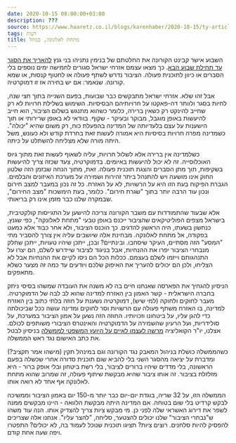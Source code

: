 ```yaml
---
date: 2020-10-15 08:00:00+03:00
description: ???
source: https://www.haaretz.co.il/blogs/karenhaber/2020-10-15/ty-article/0000017f-f8bb-d460-afff-fbff1e8d0000
tags: דעות
title: מתחת לאלונקה, בנוהל
---
```


השבוע אישר קבינט הקורונה את החלטתם של בנימין נתניהו בני גנץ [להאריך את הסגר עד תחילת שבוע הבא](/health/corona/2020-10-13/ty-article/.premium/0000017f-e280-d7b2-a77f-e38713e60000). כך מצאו עצמם אזרחי ישראל סגורים לחמישה ימים נוספים בלי הסברים או כיוון לתוכנית פעולה. הציבור נדרש לשתף פעולה או לחטוף קנסות, או שמא קורונה. שנאמר: אם יש בחירה אז זו דמוקרטיה. 

אבל זהו שלא. אזרחי ישראל מתבקשים כבר שבועות, בפעם השנייה בתוך חצי שנה, לחיות בסגר ולוותר דה-פאקטו על חרויותיהם הבסיסיות. השימוש בשלילת חרויות לא רק שחייב להינקט רק כשאין ברירה, כלומר כשהוא מתנגש בשלום הציבור, הוא חייב להיעשות באופן מוגבל, מבוקר ובעיקר - שקוף. בוודאי לא באופן שרירותי או תוך הישענות על עצם בלעדיותה של המדינה בהפעלת כוח, רק משום שהיא "יכולה". כשמדינה מפרה חרויות בסיסיות היא אמורה לעשות זאת בחרדת קודש ולא כעונש, משל היתה מורה שלא מצליחה להשתלט על כיתה. 

כשלמדינה אין ברירה אלא לשלול חרויות, עליה לשאוף לעשות זאת מתוך גיוס האוכלוסייה. זה לא יכול להיעשות באיומים. בדמוקרטיה, צעד שכזה צריך להיעשות בשקיפות, תוך מתן הסברים והצגת תוכנית פעולה. זאת, מתוך הנחה שבזמן הזה שלטון החוק אינו מושעה ויש להתנהל ביתר זהירות ושמירה על מערכת האיזונים והבלמים. הגברת הפיקוח בעת הזו היא על הרשויות, לא על האזרח. כל זה נכון במעבר למצב חירום ונכון עוד הרבה יותר בתוך "שגרת חירום". כלומר, בעת הימשכות "מצב החירום", שבמקרה שלנו כבר מזמן אינו רק בריאותי. 

אלא שבעוד שהתמודדות עם משבר הקורונה צריכה להישען על התגייסות קולקטיבית, בישראל מצפים הפוליטיקאים שהציבור ייכנס באופן טבעי "מתחת לאלונקה", כפי שגנץ, כנחשון בשעתו, היה הראשון להדגים. כך הוכנס הציבור, ולא אחר כבוד אלא כמעט בפקודה, אל מתחת לאלונקה. מבחינת אלה שיושבים עליה אין צורך להסביר מתי "המסע" הזה מסתיים, העיקר שיסחבו. ובינתיים? ובכן, ייתכן שיהיו טעויות, ייתכן שחלק מנבחרי הציבור יפרו את ההנחיות, אבל בניגוד לציבור שיידרש לשלם, הם יצרו על התנהגותם וייזמו לשלם בעצמם. ככלות הכל הם ניסו לקיים את ההנחיות אבל לא הצליחו, ולכן הם יכולים להעריך את האיפוק שלכם ויודעים עד כמה זה מצער כשלא מתאפקים. 

הניסיון להגחיך את הפארסה שאנחנו חיים בה לא משנה את העובדה שמשהו בסיסי ניתק בחברה הישראלית - קשר האמון בין האזרח למדינה שהוא לב לבה של הדמוקרטיה. מעבר לחוקים ולחוקה (למי שיש), דמוקרטיה נשענת על חוזה בלתי כתוב בין האזרח למדינה, בו האזרח משתף פעולה עם הרשויות וסר לחוקים ומדינה עושה ככל שביכולתה כדי להגן עליו, על ביטחונו וזכויותיו. החוזה הזה נשען על אמון הציבור במערכת, על סולידריות, ועל הרעיון שהשמירה על הדמוקרטיה והאינטרס הציבורי משותפים לכולם. אצלנו, יו"ר הקואליציה [מרשה לעצמו לאיים על היועץ המשפטי לממשלה](/news/law/2020-10-14/ty-article/.premium/0000017f-defc-d3a5-af7f-fefe37980000) בניסיון לבטל את כתב האישום נגד ראש הממשלה. 

כשהממשלה כושלת בניהול המאבק נגד הקורונה וגם במינהל תקין (מישהו אמר תקציב?) ומדברת על יציאה מהסגר השני בלי להביא שום תוכנית סדורה אחרי שכשלה בפעם הראשונה, בלי מדדים שיהיו ברורים לציבור, בלי רשת ביטחון ובלי אופק ברור - היא מזלזלת בציבור. זה אותו ציבור שהיא מבקשת שיתוף פעולה, זה שמרוב שהוא מתחת לאלונקה אף אחד לא רואה אותו. 

הממשלה הזו, על 32 שריה, בוגדת יום-יום כבר יותר מ-150 יום באמון הציבור וממשיכה לבקש קרדיט בלי שום בטוחה. אם המדינה היתה מבקשת הלוואה - היינו מבקשים ממנה לשפר את דירוג האשראי שלה לפני כן. מי מבקש ציות צריך להצדיק אותו. הנה עוד משהו ש"נבחרי הציבור" שלנו יכולים להצטער, סליחה, "להצר עליו". אנחנו אלה שצריכים להפסיק להיות סלחנים. רוצים ציות? תציגו תוכנית שנוכל לעמוד בה, לא יכולים? התפטרו ויפה שעה אחת קודם.